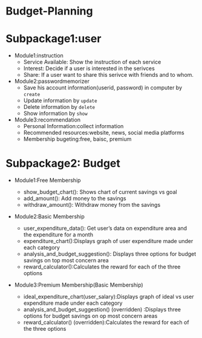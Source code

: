 # Budget-Planning

# Subpackage1:user #
* Module1:instruction
  	* Service Available: Show the instruction of each service
  	* Interest: Decide if a user is interested in the serivces
  	* Share: If a user want to share this serivce with friends and to whom.
* Module2:passwordmemorizer
  	* Save his account information(userid, password) in computer by `create`
  	* Update information by `update`
  	* Delete information by `delete`
  	* Show information by `show`
* Module3:recommendation
  	* Personal Information:collect information
  	* Recommended resources:website, news, social media platforms
  	* Membership bugeting:free, baisc, premium
  
# Subpackage2: Budget

* Module1:Free Membership
 	* show_budget_chart(): Shows chart of current savings vs goal
	* add_amount(): Add money to the savings
	* withdraw_amount(): Withdraw money from the savings

* Module2:Basic Membership
	* user_expenditure_data(): Get user’s data on expenditure area and the expenditure for a month
	* expenditure_chart():Displays graph of user expenditure made under each category
	* analysis_and_budget_suggestion(): Displays three options for budget savings on top most concern area
	* reward_calculator():Calculates the reward for each of the three options

* Module3:Premium Membership(Basic Membership)
	* ideal_expenditure_chart(user_salary):Displays graph of ideal vs user expenditure made under each category
	* analysis_and_budget_suggestion() (overridden) :Displays three options for budget savings on op most concern areas
	* reward_calculator()  (overridden):Calculates the reward for each of the three options

   
